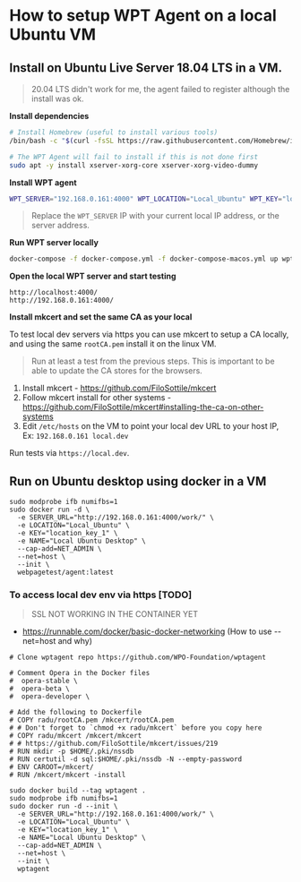 # How to setup WPT Agent on a local Ubuntu VM

## Install on Ubuntu Live Server 18.04 LTS in a VM.

> 20.04 LTS didn't work for me, the agent failed to register although the install was ok.

**Install dependencies**

```bash
# Install Homebrew (useful to install various tools)
/bin/bash -c "$(curl -fsSL https://raw.githubusercontent.com/Homebrew/install/HEAD/install.sh)"

# The WPT Agent will fail to install if this is not done first
sudo apt -y install xserver-xorg-core xserver-xorg-video-dummy
```

**Install WPT agent**

```bash
WPT_SERVER="192.168.0.161:4000" WPT_LOCATION="Local_Ubuntu" WPT_KEY="location_key_1" DISABLE_IPV6=y WPT_EDGE=n WPT_BRAVE=n WPT_EPIPHANY=n bash <(curl -s https://raw.githubusercontent.com/WPO-Foundation/wptagent-install/master/debian.sh)
```

> Replace the `WPT_SERVER` IP with your current local IP address, or the server address.

**Run WPT server locally**

```bash
docker-compose -f docker-compose.yml -f docker-compose-macos.yml up wpt_server
```

**Open the local WPT server and start testing**

```
http://localhost:4000/
http://192.168.0.161:4000/
```

**Install mkcert and set the same CA as your local**

To test local dev servers via https you can use mkcert to setup a CA locally, and using the same `rootCA.pem` install it on the linux VM.

> Run at least a test from the previous steps. This is important to be able to update the CA stores for the browsers.

1. Install mkcert - https://github.com/FiloSottile/mkcert
2. Follow mkcert install for other systems - https://github.com/FiloSottile/mkcert#installing-the-ca-on-other-systems
3. Edit `/etc/hosts` on the VM to point your local dev URL to your host IP, Ex: `192.168.0.161 local.dev`

Run tests via `https://local.dev`.

## Run on Ubuntu desktop using docker in a VM

```
sudo modprobe ifb numifbs=1
sudo docker run -d \
  -e SERVER_URL="http://192.168.0.161:4000/work/" \
  -e LOCATION="Local_Ubuntu" \
  -e KEY="location_key_1" \
  -e NAME="Local Ubuntu Desktop" \
  --cap-add=NET_ADMIN \
  --net=host \
  --init \
  webpagetest/agent:latest
```

### To access local dev env via https [TODO]

> SSL NOT WORKING IN THE CONTAINER YET

- https://runnable.com/docker/basic-docker-networking (How to use --net=host and why)

```
# Clone wptagent repo https://github.com/WPO-Foundation/wptagent

# Comment Opera in the Docker files
#  opera-stable \
#  opera-beta \
#  opera-developer \

# Add the following to Dockerfile
# COPY radu/rootCA.pem /mkcert/rootCA.pem
# # Don't forget to `chmod +x radu/mkcert` before you copy here
# COPY radu/mkcert /mkcert/mkcert
# # https://github.com/FiloSottile/mkcert/issues/219
# RUN mkdir -p $HOME/.pki/nssdb
# RUN certutil -d sql:$HOME/.pki/nssdb -N --empty-password
# ENV CAROOT=/mkcert/
# RUN /mkcert/mkcert -install

sudo docker build --tag wptagent .
sudo modprobe ifb numifbs=1
sudo docker run -d --init \
  -e SERVER_URL="http://192.168.0.161:4000/work/" \
  -e LOCATION="Local_Ubuntu" \
  -e KEY="location_key_1" \
  -e NAME="Local Ubuntu Desktop" \
  --cap-add=NET_ADMIN \
  --net=host \
  --init \
  wptagent
```